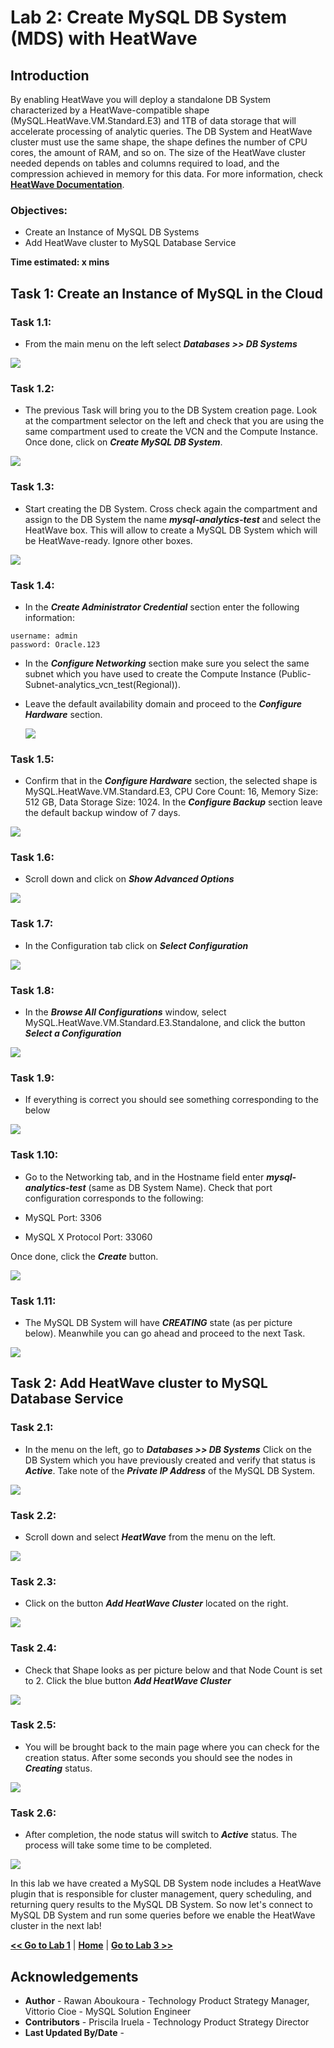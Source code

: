 # Lab 2: Create MySQL DB System (MDS) with HeatWave 

## Introduction

By enabling HeatWave you will deploy a standalone DB System characterized by a HeatWave-compatible shape (MySQL.HeatWave.VM.Standard.E3) and 1TB of data storage that will accelerate processing of analytic queries. The DB System and HeatWave cluster must use the same shape, the shape defines the number of CPU cores, the amount of RAM, and so on. The size of the HeatWave cluster needed depends on tables and columns required to load, and the compression achieved in memory for this data. For more information, check **[HeatWave Documentation](https://docs.oracle.com/en-us/iaas/mysql-database/doc/heatwave1.html#GUID-9401C69A-B379-48EB-B96C-56462C23E4FD)**. 

### Objectives: 

-  Create an Instance of MySQL DB Systems
-  Add HeatWave cluster to MySQL Database Service


**Time estimated: x mins**

## **Task 1:** Create an Instance of MySQL in the Cloud

### **Task 1.1:**
- From the main menu on the left select _**Databases >> DB Systems**_
  
![](./images/HW17_mds.png)

### **Task 1.2:**
- The previous Task will bring you to the DB System creation page. 
Look at the compartment selector on the left and check that you are using the same compartment used to create the VCN and the Compute Instance. Once done, click on _**Create MySQL DB System**_.

![](./images/HW18_mds.png)

### **Task 1.3:**
- Start creating the DB System. Cross check again the compartment and assign to the DB System the name _**mysql-analytics-test**_ and select the HeatWave box. This will allow to create a MySQL DB System which will be HeatWave-ready. Ignore other boxes.
  
![](./images/HW19_mds.png)

### **Task 1.4:**
- In the _**Create Administrator Credential**_ section enter the following information:
  
```
username: admin
password: Oracle.123
```
- In the _**Configure Networking**_ section make sure you select the same subnet which you have used to create the Compute Instance (Public-Subnet-analytics_vcn_test(Regional)).

- Leave the default availability domain and proceed to the _**Configure Hardware**_ section.
 
  ![](./images/HW20_mds.png)

### **Task 1.5:**
- Confirm that in the _**Configure Hardware**_ section, the selected shape is MySQL.HeatWave.VM.Standard.E3, CPU Core Count: 16, Memory Size: 512 GB, Data Storage Size: 1024.
In the _**Configure Backup**_ section leave the default backup window of 7 days.

![](./images/HW22_mds.png)

### **Task 1.6:**
- Scroll down and click on _**Show Advanced Options**_ 
  
![](./images/HW23_mds.png)

### **Task 1.7:**
- In the Configuration tab click on _**Select Configuration**_ 

![](./images/HW24_mds.png)

### **Task 1.8:**
- In the _**Browse All Configurations**_ window, select MySQL.HeatWave.VM.Standard.E3.Standalone, and click the button _**Select a Configuration**_ 

![](./images/HW25_mds.png)

### **Task 1.9:**
- If everything is correct you should see something corresponding to the below

![](./images/HW26_mds.png)

### **Task 1.10:**
- Go to the Networking tab, and in the Hostname field enter _**mysql-analytics-test**_ (same as DB System Name). 
Check that port configuration corresponds to the following:

- MySQL Port: 3306
- MySQL X Protocol Port: 33060
  
Once done, click the _**Create**_ button.

![](./images/HW27_mds.png)

### **Task 1.11:**
- The MySQL DB System will have _**CREATING**_ state (as per picture below). Meanwhile you can go ahead and proceed to the next Task.
  
![](./images/HW28_mds.png)


## **Task 2:** Add HeatWave cluster to MySQL Database Service


### **Task 2.1:**
- In the menu on the left, go to _**Databases >> DB Systems**_
Click on the DB System which you have previously created and verify that status is _**Active**_.
Take note of the _**Private IP Address**_ of the MySQL DB System.

![](./images/HW29_mds.png)

### **Task 2.2:**
- Scroll down and select _**HeatWave**_ from the menu on the left.
  
![](./images/HW30_hw.png)

### **Task 2.3:**
- Click on the button _**Add HeatWave Cluster**_ located on the right.
  
![](./images/HW31_hw.png)

### **Task 2.4:**
- Check that Shape looks as per picture below and that Node Count is set to 2.
Click the blue button _**Add HeatWave Cluster**_

![](./images/HW32_hw.png)

### **Task 2.5:**
- You will be brought back to the main page where you can check for the creation status. After some seconds you should see the nodes in _**Creating**_ status.
  
![](./images/HW33_hw.png)

### **Task 2.6:**
- After completion, the node status will switch to _**Active**_ status. The process will take some time to be completed. 
  
![](./images/HW34_hw.png)


In this lab we have created a MySQL DB System node includes a HeatWave plugin that is responsible for cluster management, query scheduling, and returning query results to the MySQL DB System. 
So now let's connect to MySQL DB System and run some queries before we enable the HeatWave cluster in the next lab! 

**[<< Go to Lab 1](/infrastructure/infrastructure.md)** | **[Home](../intro.md)** | **[Go to Lab 3 >>](/heatwave/heatwave.md)**

 ## Acknowledgements
- **Author** - Rawan Aboukoura - Technology Product Strategy Manager, Vittorio Cioe - MySQL Solution Engineer
- **Contributors** - Priscila Iruela - Technology Product Strategy Director 
- **Last Updated By/Date** -